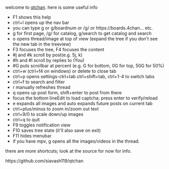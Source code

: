 <p>welcome to <a href="https://github.com/siavash119/qtchan">qtchan</a>. here is some useful info</p>
<ul>
<li>F1 shows this help</li>
<li>ctrl+l opens up the nav bar</li>
<li>you can type g or g/boardnum or /g/ or https://boards.4chan... etc.</li>
<li>g for first page, /g/ for catalog, g/search to get catalog and search</li>
<li>o opens thread/image at top of view (expand the tree if you don't see the new tab in the treeview)</li>
<li>F3 focuses the tree, F4 focuses the content</li>
<li>#j and #k scroll by post(e.g. 5j, k)</li>
<li>#h and #l scroll by replies to (You)</li>
<li>#G puts scrollbar at percent (e.g. G for bottom, 0G for top, 50G for 50%)</li>
<li>ctrl+w (ctrl+f4 on windows) or delete to close tab</li>
<li>ctrl+p opens settings-ctrl+tab ctrl+shift+tab, ctrl+1-4 to switch tabs</li>
<li>ctrl+f to search and filter</li>
<li>r manually refreshes thread</li>
<li>q opens up post form, shift+enter to post from there</li>
<li>focus the bottom lineEdit to load captcha; press enter to verify/reload</li>
<li>e expands all images and auto expands future posts on current tab</li>
<li>ctrl+plus/minus to zoom in/zoom out text</li>
<li>ctrl+9/0 to scale down/up images</li>
<li>ctrl+q to quit</li>
<li>F9 toggles notification view</li>
<li>F10 saves tree state (it'll also save on exit)</li>
<li>F11 hides menubar</li>
<li>if you have mpv, g opens all the images/videos in the thread.</li>
</ul>
<p>there are more shortcuts; look at the source for now for info.</p>
<p>https://github.com/siavash119/qtchan</p>
